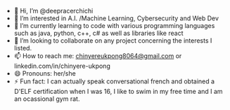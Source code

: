 - 👋 Hi, I’m @deepracerchichi
- 👀 I’m interested in A.I. /Machine Learning, Cybersecurity and Web Dev
- 🌱 I’m currently learning to code with various programming languages such as java, python, c++, c# as well as libraries like react
- 💞️ I’m looking to collaborate on any project concerning the interests I listed.
- 📫 How to reach me: chinyereukpong8064@gmail.com or linkedin.com/in/chinyere-ukpong
- 😄 Pronouns: her/she
- ⚡ Fun fact: I can actually speak conversational french and obtained a D'ELF certification when I was 16, I like to swim in my free time and I am an ocassional gym rat.

<!---
deepracerchichi/deepracerchichi is a ✨ special ✨ repository because its `README.md` (this file) appears on your GitHub profile.
You can click the Preview link to take a look at your changes.
--->
